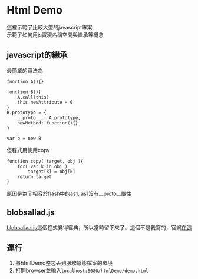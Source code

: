 # Html Demo

這裡示範了比較大型的javascript專案  
示範了如何用js實現名稱空間與繼承等概念

## javascript的繼承
最簡單的寫法為

    function A(){}
    
    function B(){
        A.call(this)
        this.newAttribute = 0
    }
    B.prototype = {
        __proto__ : A.prototype,
        newMethod: function(){}
    }
    
    var b = new B

但程式用使用copy

	function copy( target, obj ){
		for( var k in obj )
			target[k] = obj[k]
		return target
	}

原因是為了相容於flash中的as1, as1沒有__proto__屬性

## blobsallad.js
[blobsallad.js](lib/gameworks/blobsallad.js)這個程式覺得經典，所以當時留下來了。這個不是我寫的，官網[在這](https://blobsallad.se/)
## 運行
1. 將htmlDemo整包丟到服務靜態檔案的環境
1. 打開browser並輸入```localhost:8080/htmlDemo/demo.html```